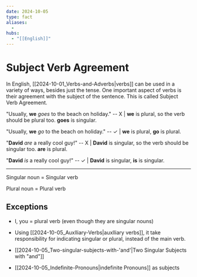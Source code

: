 ```yaml
---
date: 2024-10-05
type: fact
aliases:
  -
hubs:
  - "[[English]]"
---
```


# Subject Verb Agreement

In English, [[2024-10-01_Verbs-and-Adverbs|verbs]] can be used in a variety of ways, besides just the tense. One important aspect of verbs is their agreement with the subject of the sentence. This is called Subject Verb Agreement.

"Usually, **we** *goes* to the beach on holiday." -- X | **we** is plural, so the verb should be plural too. **goes** is singular.

"Usually, **we** *go* to the beach on holiday." -- ✓ | **we** is plural, **go** is plural.

"**David** *are* a really cool guy!" -- X | **David** is singular, so the verb should be singular too. **are** is plural.

"**David** *is* a really cool guy!" -- ✓ | **David** is singular, **is** is singular.

---

Singular noun = Singular verb

Plural noun = Plural verb

## Exceptions

- I, you = plural verb (even though they are singular nouns)

- Using [[2024-10-05_Auxlliary-Verbs|auxlliary verbs]], it take responsibility for indicating singular or plural, instead of the main verb.

- [[2024-10-05_Two-singular-subjects-with-'and'|Two Singular Subjects with "and"]]

- [[2024-10-05_Indefinite-Pronouns|indefinite Pronouns]] as subjects
